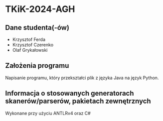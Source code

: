 # TKiK-2024-AGH

## Dane studenta(-ów)
- Krzysztof Ferda
- Krzysztof Czerenko
- Olaf Grykałowski

## Założenia programu
Napisanie programu, który przekształci plik z języka Java na język Python.

## Informacja o stosowanych generatorach skanerów/parserów, pakietach zewnętrznych
Wykonane przy użyciu ANTLRv4 oraz C#
